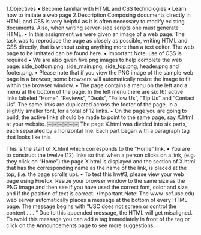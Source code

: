 1.Objectives
• Become familiar with HTML and CSS technologies
• Learn how to imitate a web page
2.Description
Composing documents directly in HTML and CSS is very helpful as it is often necessary to modify existing documents. 
Also, when writing server-side scripts one must generate HTML.
• In this assignment we were given an image of a web page. The task was to reproduce the page as closely as possible, writing HTML and CSS directly, that is without using anything more than a text editor. The web page to be imitated can be found here.
• Important Note: use of CSS is required
• We are also given five png images to help  complete the web page: side_bottom.png, side_main.png, side_top.png, header.png and footer.png.
• Please note that if you view the PNG image of the sample web page in a browser, some browsers will automatically resize the image to fit within the browser window.
• The page contains a menu on the left and a menu at the bottom of the page. In the left menu there are six (6) active links labeled “Home”, “Reviews”, “Deals”, “Follow Us”, “Tip Us” and “Contact Us”. 
  The same links are duplicated across the footer of the page, in a slightly smaller font, for a total of 12 links.
• On the page you are going to build, the active links should be made to point to the same page, say X.html at your website.
￼￼￼￼￼￼
The page X.html was divided into six parts, each separated by a horizontal line. Each part began with a paragraph tag that looks like this
<p id=”Home”>
This is the start of X.html which corresponds to the “Home” link.
• You are to construct the twelve (12) links so that when a person clicks on a link, (e.g. they click on “Home”) the page X.html is displayed and the section of X.html that has the corresponding name as the name of the link, is placed at the top, (i.e. the page scrolls up).
• To test this hw#3, please view your web page using Firefox. Resize your browser window to the same size as the PNG image and then see if you have used the correct font, color and size, and if the position of text is correct.
•Important Note: The www-scf.usc.edu web server automatically places a message at the bottom of every HTML page. The message begins with “USC does not screen or control the
content . . . “ Due to this appended message, the HTML will get misaligned. To avoid this message you can add a <noscript> tag immediately in front of the </body> tag or click on the Announcements page to see more suggestions.
